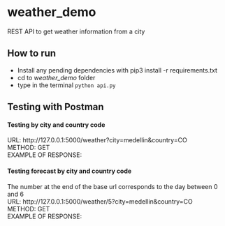 # weather_demo
REST API to get weather information from a city

<h2>How to run </h2>
<ul>
<li>Install any pending dependencies with pip3 install -r requirements.txt</li>
<li>cd to <i>weather_demo</i> folder</li>
<li>type in the terminal <code>python api.py</code></li>
</ul>

<h2>Testing with Postman</h2>
<h4>Testing by city and country code</h4>
 URL: http://127.0.0.1:5000/weather?city=medellin&country=CO
 <br>
 METHOD: GET
 <br>
 EXAMPLE OF RESPONSE:
 
 <h4>Testing forecast by city and country code</h4>
 The number at the end of the base url corresponds to the day between 0 and 6
 <br>
 URL: http://127.0.0.1:5000/weather/5?city=medellin&country=CO
 <br>
 METHOD: GET
 <br>
 EXAMPLE OF RESPONSE:

 